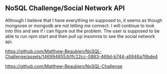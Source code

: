 ## NoSQL Challenge/Social Network API

Although I believe that I have everything im supposed to, it seems as though mongoose or mongodb are not letting me connect. I will continue to look into this and see if i can figure out the problem.
The user is supposed to be able to run npm start and then pull up insomnia to see the social network api.




https://github.com/Matthew-Beaubien/NoSQL-Challenge/assets/146994655/b1fc22cc-0883-469d-b744-a5946a76bde4


https://github.com/Matthew-Beaubien/NoSQL-Challenge

